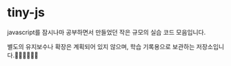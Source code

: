 # tiny-js

javascript를 잠시나마 공부하면서 만들었던 작은 규모의 실습 코드 모음입니다.

별도의 유지보수나 확장은 계획되어 있지 않으며, 학습 기록용으로 보관하는 저장소입니다.🙇‍♂️🙇‍♂️🙇‍♂️

